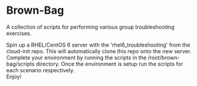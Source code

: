 # Brown-Bag
A collection of scripts for performing various group troubleshooting exercises.

Spin up a RHEL/CentOS 6 server with the 'rhel6_troubleshooting' from the cloud-init repo. This will automatically clone this repo onto the new server.<br>
Complete your environment by running the scripts in the /root/brown-bag/scripts directory. Once the environment is setup run the scripts for each scenario respectively.<br>
Enjoy!
